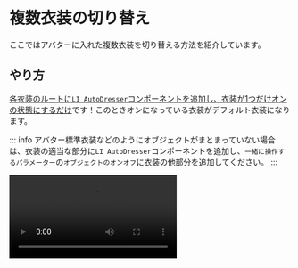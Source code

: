 # 複数衣装の切り替え

ここではアバターに入れた複数衣装を切り替える方法を紹介しています。

## やり方

<u>各衣装のルートに`LI AutoDresser`コンポーネントを追加し、衣装が1つだけオンの状態にするだけ</u>です！このときオンになっている衣装がデフォルト衣装になります。

::: info
アバター標準衣装などのようにオブジェクトがまとまっていない場合は、衣装の適当な部分に`LI AutoDresser`コンポーネントを追加し、`一緒に操作するパラメーター`の`オブジェクトのオンオフ`に衣装の他部分を追加してください。
:::

<video controls="controls" src="/images/ja/tutorial/costume.webm" />

## 衣装に直接コンポーネントを付けたくない場合

`LI CostumeChanger`で代用できます。こちらのコンポーネントではオンオフする対象を手動で設定してください。